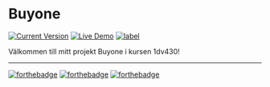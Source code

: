 # Buyone

[![Current Version](https://img.shields.io/badge/version-alpha-green.svg)](https://github.com/1dv023/lc222ak-examination-3) 
[![Live Demo](https://img.shields.io/badge/demo-online-green.svg)](http://buyone.se) 
[![label](https://img.shields.io/badge/Wiki-view-orange.svg?maxAge=2592000)](https://github.com/1dv430/lc222ak-project/wiki)


Välkommen till mitt projekt Buyone i kursen 1dv430!









---

[![forthebadge](http://forthebadge.com/images/badges/built-with-love.svg)](http://forthebadge.com)
[![forthebadge](http://forthebadge.com/images/badges/made-with-crayons.svg)](http://forthebadge.com)
[![forthebadge](http://forthebadge.com/images/badges/powered-by-electricity.svg)](http://forthebadge.com)
